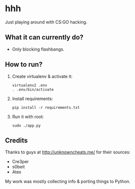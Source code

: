 # hhh

Just playing around with CS:GO hacking.

## What it can currently do?

- Only blocking flashbangs.

## How to run?

1. Create virtualenv & activate it:

    ```
    virtualenv2 .env
    . .env/bin/activate
    ```

2. Install requirements:

    ```
    pip install -r requirements.txt
    ```

3. Run it with root:

    ```
    sudo ./app.py
    ```

## Credits

Thanks to guys at http://unknowncheats.me/ for their sources:

- Cre3per
- s0beit
- Atex

My work was mostly collecting info & porting things to Python.
